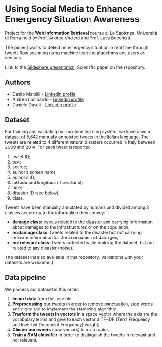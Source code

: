 # Using Social Media to Enhance Emergency Situation Awareness
Project for the **Web Information Retrieval** course at La Sapienza, Università di Roma held by Prof. Andrea Vitaletti and Prof. Luca Becchetti.

The project wants to detect an emergency situation in real time through tweets flow scanning using machine learning algorithms and users as sensors.

Link to the [Slideshare presentation](https://www.slideshare.net/DanieleDavoli/using-social-media-to-enhance-emergency-situation-awareness/DanieleDavoli/using-social-media-to-enhance-emergency-situation-awareness). Scientific paper on the repository.

## Authors
- Danilo Marzilli - [Linkedin profile](https://www.linkedin.com/in/danilomarzilli/)
- Andrea Lombardo - [Linkedin profile](https://www.linkedin.com/in/andrea-lombardo-2103ba15a/)
- Daniele Davoli - [Linkedin profile](https://www.linkedin.com/in/danieledavoli/)

## Dataset
For training and validating our machine learning system, we have used a [dataset](http://socialsensing.it/en/datasets) of 5,642 manually annotated tweets in the Italian language.
The tweets are related to 4 different natural disasters occurred in Italy between 2009 and 2014. For each tweet is reported:

1. tweet ID;
2. text;
3. source;
4. author’s screen name;
5. author’s ID;
6. latitude and longitude (if available);
7. time;
8. disaster ID (see below);
9. class.

Tweets have been manually annotated by humans and divided among 3 classes according to the information they convey:

- **damage class:** tweets related to the disaster and carrying information about damages to the infrastructures or on the population;
- **no damage class:** tweets related to the disaster but not carrying relevant information for the assessment of damages;
- **not relevant class:** tweets collected while building the dataset, but not related to any disaster (noise).

The dataset ins also available in this repository. Validations with your datasets are welcome :)

## Data pipeline
We process our dataset in this order:
1. **Import data** from the .csv file;
2. **Preprocessing** our tweets in order to remove punctuation, stop words and digits and to implement the stemming algorithm;
3. **Trasform the tweets in vectors** in a space vector where the axis are the vocabulary terms and give to each vector a TF-IDF (Term Frequency and Inverted Document Frequency) weight;
4. **Cluster our tweets** (now vectors) in main topics;
5. **Train a SVM classifier** in order to distinguish the tweets in relevant and not relevant.
